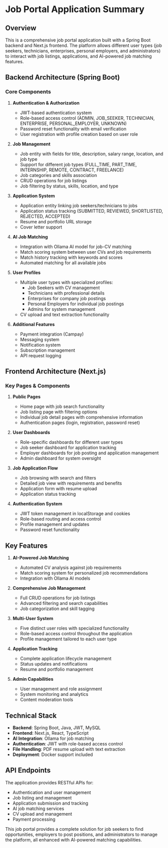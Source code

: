 # Job Portal Application Summary

## Overview
This is a comprehensive job portal application built with a Spring Boot backend and Next.js frontend. The platform allows different user types (job seekers, technicians, enterprises, personal employers, and administrators) to interact with job listings, applications, and AI-powered job matching features.

## Backend Architecture (Spring Boot)

### Core Components

1. **Authentication & Authorization**
   - JWT-based authentication system
   - Role-based access control (ADMIN, JOB_SEEKER, TECHNICIAN, ENTERPRISE, PERSONAL_EMPLOYER, UNKNOWN)
   - Password reset functionality with email verification
   - User registration with profile creation based on user role

2. **Job Management**
   - Job entity with fields for title, description, salary range, location, and job type
   - Support for different job types (FULL_TIME, PART_TIME, INTERNSHIP, REMOTE, CONTRACT, FREELANCE)
   - Job categories and skills association
   - CRUD operations for job listings
   - Job filtering by status, skills, location, and type

3. **Application System**
   - Application entity linking job seekers/technicians to jobs
   - Application status tracking (SUBMITTED, REVIEWED, SHORTLISTED, REJECTED, ACCEPTED)
   - Resume and portfolio URL storage
   - Cover letter support

4. **AI Job Matching**
   - Integration with Ollama AI model for job-CV matching
   - Match scoring system between user CVs and job requirements
   - Match history tracking with keywords and scores
   - Automated matching for all available jobs

5. **User Profiles**
   - Multiple user types with specialized profiles:
     - Job Seekers with CV management
     - Technicians with professional details
     - Enterprises for company job postings
     - Personal Employers for individual job postings
     - Admins for system management
   - CV upload and text extraction functionality

6. **Additional Features**
   - Payment integration (Campay)
   - Messaging system
   - Notification system
   - Subscription management
   - API request logging

## Frontend Architecture (Next.js)

### Key Pages & Components

1. **Public Pages**
   - Home page with job search functionality
   - Job listing page with filtering options
   - Individual job detail pages with comprehensive information
   - Authentication pages (login, registration, password reset)

2. **User Dashboards**
   - Role-specific dashboards for different user types
   - Job seeker dashboard for application tracking
   - Employer dashboards for job posting and application management
   - Admin dashboard for system oversight

3. **Job Application Flow**
   - Job browsing with search and filters
   - Detailed job view with requirements and benefits
   - Application form with resume upload
   - Application status tracking

4. **Authentication System**
   - JWT token management in localStorage and cookies
   - Role-based routing and access control
   - Profile management and updates
   - Password reset functionality

## Key Features

1. **AI-Powered Job Matching**
   - Automated CV analysis against job requirements
   - Match scoring system for personalized job recommendations
   - Integration with Ollama AI models

2. **Comprehensive Job Management**
   - Full CRUD operations for job listings
   - Advanced filtering and search capabilities
   - Job categorization and skill tagging

3. **Multi-User System**
   - Five distinct user roles with specialized functionality
   - Role-based access control throughout the application
   - Profile management tailored to each user type

4. **Application Tracking**
   - Complete application lifecycle management
   - Status updates and notifications
   - Resume and portfolio management

5. **Admin Capabilities**
   - User management and role assignment
   - System monitoring and analytics
   - Content moderation tools

## Technical Stack

- **Backend**: Spring Boot, Java, JWT, MySQL
- **Frontend**: Next.js, React, TypeScript
- **AI Integration**: Ollama for job matching
- **Authentication**: JWT with role-based access control
- **File Handling**: PDF resume upload with text extraction
- **Deployment**: Docker support included

## API Endpoints

The application provides RESTful APIs for:
- Authentication and user management
- Job listing and management
- Application submission and tracking
- AI job matching services
- CV upload and management
- Payment processing

This job portal provides a complete solution for job seekers to find opportunities, employers to post positions, and administrators to manage the platform, all enhanced with AI-powered matching capabilities.